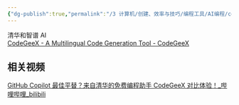 ```yaml
---
{"dg-publish":true,"permalink":"/3 计算机/创建、效率与技巧/编程工具/AI编程/codeGeeX/","title":"codeGeeX"}
---
```



清华和智谱 AI  
[CodeGeeX - A Multilingual Code Generation Tool - CodeGeeX](https://codegeex.cn/)
## 相关视频
[GitHub Copilot 最佳平替？来自清华的免费编程助手 CodeGeeX 对比体验！\_哔哩哔哩\_bilibili](https://www.bilibili.com/video/BV1nH4y1m75C/?buvid=XY630CE669F34078F341989B1EE06E60B0127&is_story_h5=false&mid=g8UDjEqHIS5oCexxb9oAEQ%3D%3D&p=1&plat_id=116&share_from=ugc&share_medium=android&share_plat=android&share_session_id=7c9336bf-103d-4ac5-8ad0-0ccf1e95e150&share_source=COPY&share_tag=s_i&timestamp=1695952372&unique_k=EEe2N19&up_id=23664899&vd_source=20cb3e7c6ad3d64f0eb2d763ff005080)